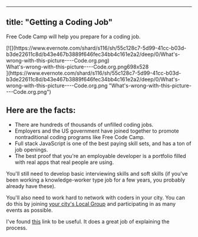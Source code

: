 
---
title: "Getting a Coding Job"
---

Free Code Camp will help you prepare for a coding job.

<div class="lightbox-wrapper">[![](https://www.evernote.com/shard/s116/sh/55c128c7-5d99-41cc-b03d-b3de22611c8d/b43e467b3889f646fec34bb4c161e2a2/deep/0/What's-wrong-with-this-picture----Code.org.png)

<div class="meta"><span class="filename">What's-wrong-with-this-picture----Code.org.png</span><span class="informations">698x528</span><span class="expand"></span></div>](https://www.evernote.com/shard/s116/sh/55c128c7-5d99-41cc-b03d-b3de22611c8d/b43e467b3889f646fec34bb4c161e2a2/deep/0/What's-wrong-with-this-picture----Code.org.png "What's-wrong-with-this-picture----Code.org.png") </div>

## Here are the facts:

*   There are hundreds of thousands of unfilled coding jobs.
*   Employers and the US government have joined together to promote nontraditional coding programs like Free Code Camp.
*   Full stack JavaScript is one of the best paying skill sets, and has a ton of job openings.
*   The best proof that you're an employable developer is a portfolio filled with real apps that real people are using.

You'll still need to develop basic interviewing skills and soft skills (if you've been working a knowledge-worker type job for a few years, you probably already have these).

You'll also need to work hard to network with coders in your city. You can do this by joining [your city's Local Group](https://github.com/FreeCodeCamp/FreeCodeCamp/wiki/LocalGroups-List) and participating in as many events as possible.

I've found [this](https://github.com/cassidoo/getting-a-gig) link to be useful. It does a great job of explaining the process.
